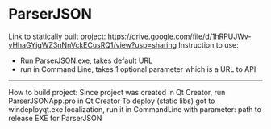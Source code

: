 # ParserJSON
Link to statically built project: https://drive.google.com/file/d/1hRPUJWv-yHhaGYjqWZ3nNnVckECusRQ1/view?usp=sharing
Instruction to use: 
  - Run ParserJSON.exe, takes default URL
  - run in Command Line, takes 1 optional parameter which is a URL to API
----------------------------------------------------------------------------------------------------------------------------------------------------------------------------------
How to build project:
Since project was created in Qt Creator, run ParserJSONApp.pro in Qt Creator
To deploy (static libs) got to windeployqt.exe localization, run it in CommandLine with parameter: path to release EXE for ParserJSON

